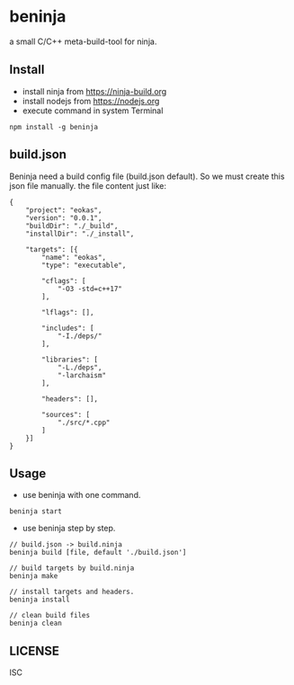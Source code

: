 # beninja

a small C/C++ meta-build-tool for ninja.

## Install
* install ninja from https://ninja-build.org
* install nodejs from https://nodejs.org
* execute command in system Terminal
```
npm install -g beninja
```

## build.json
Beninja need a build config file (build.json default). So we must
create this json file manually. the file content just like:
```
{
    "project": "eokas",
    "version": "0.0.1",
    "buildDir": "./_build",
    "installDir": "./_install",

    "targets": [{
        "name": "eokas",
        "type": "executable",
    
        "cflags": [
            "-O3 -std=c++17"
        ],

        "lflags": [],

        "includes": [
            "-I./deps/"
        ],

        "libraries": [
            "-L./deps",
            "-larchaism"
        ],

        "headers": [],

        "sources": [
            "./src/*.cpp"
        ]
    }]
}
```

## Usage
* use beninja with one command.
```
beninja start
```

* use beninja step by step.
```
// build.json -> build.ninja
beninja build [file, default './build.json']

// build targets by build.ninja
beninja make

// install targets and headers.
beninja install

// clean build files
beninja clean
```

## LICENSE

ISC
